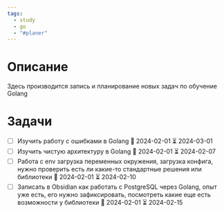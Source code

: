 ```yaml
---
tags:
  - study
  - go
  - "#planer"
---
```


# Описание
Здесь производится запись и планирование новых задач по обучение Golang

# Задачи
- [ ] Изучить работу с ошибками в Golang 🛫 2024-02-01 ⏳ 2024-03-01
- [ ] Изучить чистую архитектуру в Golang 🛫 2024-02-01 ⏳ 2024-02-07
- [ ] Работа с env загрузка переменных окружения, загрузка конфига, нужно проверить есть ли какие-то стандартные решения или библиотеки 🛫 2024-02-01 ⏳ 2024-02-10
- [ ] Записать в Obsidian как работать с PostgreSQL через Golang, опыт уже есть, его нужно зафиксировать, посмотреть какие еще есть возможности у библиотеки 🛫 2024-02-01 ⏳ 2024-02-15